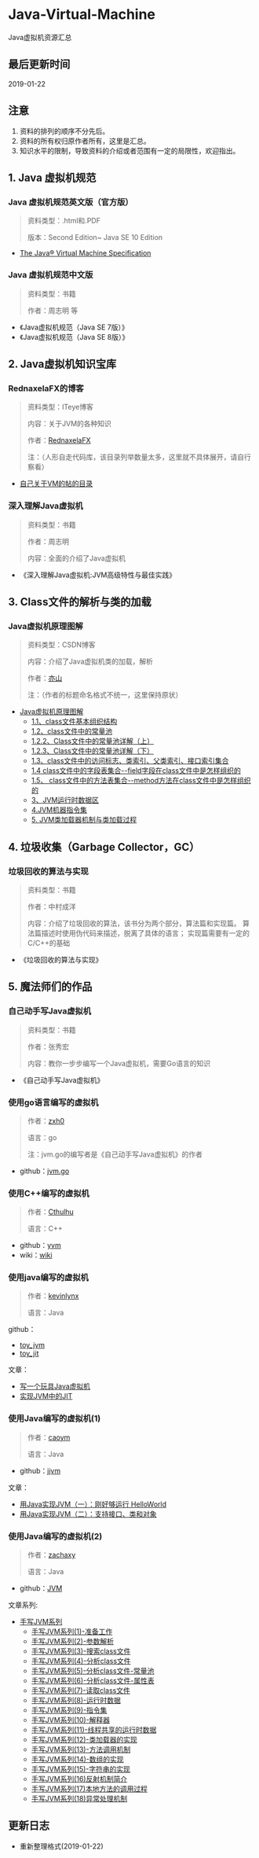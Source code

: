 # Java-Virtual-Machine

Java虚拟机资源汇总

## 最后更新时间

2019-01-22

## 注意

1. 资料的排列的顺序不分先后。
2. 资料的所有权归原作者所有，这里是汇总。
3. 知识水平的限制，导致资料的介绍或者范围有一定的局限性，欢迎指出。

## 1. Java 虚拟机规范

### Java 虚拟机规范英文版（官方版）

> 资料类型：.html和.PDF
>
> 版本：Second Edition~ Java SE 10 Edition
>

+ [The Java® Virtual Machine Specification](https://docs.oracle.com/javase/specs/index.html)

### Java 虚拟机规范中文版

> 资料类型：书籍
>
> 作者：周志明 等
>

+ 《Java虚拟机规范（Java SE 7版）》
+ 《Java虚拟机规范（Java SE 8版）》

## 2. Java虚拟机知识宝库

### RednaxelaFX的博客

> 资料类型：ITeye博客
>
> 内容：关于JVM的各种知识
>
> 作者：[RednaxelaFX](http://rednaxelafx.iteye.com/)
>
> 注：（人形自走代码库，该目录列举数量太多，这里就不具体展开，请自行察看）

+ [自己关于VM的帖的目录](http://rednaxelafx.iteye.com/blog/362738)

### 深入理解Java虚拟机

> 资料类型：书籍
>
> 作者：周志明
>
> 内容：全面的介绍了Java虚拟机

+ 《深入理解Java虚拟机:JVM高级特性与最佳实践》

## 3. Class文件的解析与类的加载

### Java虚拟机原理图解

> 资料类型：CSDN博客
>
> 内容：介绍了Java虚拟机类的加载，解析
>
> 作者：[亦山](https://blog.csdn.net/luanlouis)
>
> 注：（作者的标题命名格式不统一，这里保持原状）

+ [Java虚拟机原理图解](https://blog.csdn.net/column/details/jvm-principle.html)
  + [1.1、class文件基本组织结构](http://blog.csdn.net/luanlouis/article/details/39892027)
  + [1.2、class文件中的常量池](http://blog.csdn.net/luanlouis/article/details/40148053)
  + [1.2.2、Class文件中的常量池详解（上）](http://blog.csdn.net/luanlouis/article/details/39960815)
  + [1.2.3、Class文件中的常量池详解（下）](http://blog.csdn.net/luanlouis/article/details/40301985)
  + [1.3、class文件中的访问标志、类索引、父类索引、接口索引集合](http://blog.csdn.net/luanlouis/article/details/41039269)
  + [1.4 class文件中的字段表集合--field字段在class文件中是怎样组织的](http://blog.csdn.net/luanlouis/article/details/41046443)
  + [1.5、 class文件中的方法表集合--method方法在class文件中是怎样组织的](http://blog.csdn.net/luanlouis/article/details/41113695)
  + [3、JVM运行时数据区](http://blog.csdn.net/luanlouis/article/details/40043991)
  + [4.JVM机器指令集](http://blog.csdn.net/luanlouis/article/details/50412126)
  + [5. JVM类加载器机制与类加载过程](http://blog.csdn.net/luanlouis/article/details/50529868)

## 4. 垃圾收集（Garbage Collector，GC）

### 垃圾回收的算法与实现

> 资料类型：书籍
>
> 作者：中村成洋
>
> 内容：介绍了垃圾回收的算法，该书分为两个部分，算法篇和实现篇。
> 算法篇描述时使用伪代码来描述，脱离了具体的语言；
> 实现篇需要有一定的C/C++的基础

+ 《垃圾回收的算法与实现》

## 5. 魔法师们的作品

### 自己动手写Java虚拟机

> 资料类型：书籍
>
> 作者：张秀宏
>
> 内容：教你一步步编写一个Java虚拟机，需要Go语言的知识

+ 《自己动手写Java虚拟机》

### 使用go语言编写的虚拟机

> 作者：[zxh0](https://github.com/zxh0)
>
> 语言：go
>
> 注：jvm.go的编写者是《自己动手写Java虚拟机》的作者

+ github：[jvm.go](https://github.com/zxh0/jvm.go)

### 使用C++编写的虚拟机

> 作者：[Cthulhu](http://blog.csdn.net/racaljk)
>
> 语言：C++
>

+ github：[yvm](https://github.com/racaljk/yvm)
+ wiki：[wiki](https://github.com/racaljk/yvm/wiki)

### 使用java编写的虚拟机

> 作者：[kevinlynx](http://codemacro.com)
>
> 语言：Java
>

github：

+ [toy_jvm](https://github.com/kevinlynx/toy_jvm)
+ [toy_jit](https://github.com/kevinlynx/toy_jit)

文章：

+ [写一个玩具Java虚拟机](http://codemacro.com/2017/02/25/toy-jvm/)
+ [实现JVM中的JIT](http://codemacro.com/2017/03/09/toy-jit/)

### 使用Java编写的虚拟机(1)

> 作者：[caoym](https://www.jianshu.com/u/0f957286095b)
>
> 语言：Java
>

+ github：[jjvm](https://github.com/caoym/jjvm)

文章：

+ [用Java实现JVM（一）：刚好够运行 HelloWorld](https://www.jianshu.com/p/4d81465c2fb8)
+ [用Java实现JVM（二）：支持接口、类和对象](https://www.jianshu.com/p/d057e4aa5fcc)

### 使用Java编写的虚拟机(2)

> 作者：[zachaxy](https://zachaxy.github.io/)
>
> 语言：Java
>

+ github：[JVM](https://github.com/zachaxy/JVM)

文章系列:

+ [手写JVM系列](https://zachaxy.github.io/tags/JVM/)
  + [手写JVM系列(1)-准备工作](https://zachaxy.github.io/2017/05/06/%E6%89%8B%E5%86%99JVM%E7%B3%BB%E5%88%97-1-%E5%87%86%E5%A4%87%E5%B7%A5%E4%BD%9C/)
  + [手写JVM系列(2)-参数解析](https://zachaxy.github.io/2017/05/07/%E6%89%8B%E5%86%99JVM%E7%B3%BB%E5%88%97-2-%E5%8F%82%E6%95%B0%E8%A7%A3%E6%9E%90/)
  + [手写JVM系列(3)-搜索class文件](https://zachaxy.github.io/2017/05/08/%E6%89%8B%E5%86%99JVM%E7%B3%BB%E5%88%97-3-%E6%90%9C%E7%B4%A2class%E6%96%87%E4%BB%B6/)
  + [手写JVM系列(4)-分析class文件](https://zachaxy.github.io/2017/05/09/%E6%89%8B%E5%86%99JVM%E7%B3%BB%E5%88%97-4-%E5%88%86%E6%9E%90class%E6%96%87%E4%BB%B6/)
  + [手写JVM系列(5)-分析class文件-常量池](https://zachaxy.github.io/2017/05/09/%E6%89%8B%E5%86%99JVM%E7%B3%BB%E5%88%97-5-%E5%88%86%E6%9E%90class%E6%96%87%E4%BB%B6-%E5%B8%B8%E9%87%8F%E6%B1%A0/)
  + [手写JVM系列(6)-分析class文件-属性表](https://zachaxy.github.io/2017/05/09/%E6%89%8B%E5%86%99JVM%E7%B3%BB%E5%88%97-6-%E5%88%86%E6%9E%90class%E6%96%87%E4%BB%B6-%E5%B1%9E%E6%80%A7%E8%A1%A8/)
  + [手写JVM系列(7)-读取class文件](https://zachaxy.github.io/2017/05/10/%E6%89%8B%E5%86%99JVM%E7%B3%BB%E5%88%97-7-%E8%AF%BB%E5%8F%96class%E6%96%87%E4%BB%B6/)
  + [手写JVM系列(8)-运行时数据](https://zachaxy.github.io/2017/05/12/%E6%89%8B%E5%86%99JVM%E7%B3%BB%E5%88%97-8-%E7%BA%BF%E7%A8%8B%E7%A7%81%E6%9C%89%E7%9A%84%E8%BF%90%E8%A1%8C%E6%97%B6%E6%95%B0%E6%8D%AE/)
  + [手写JVM系列(9)-指令集](https://zachaxy.github.io/2017/05/13/%E6%89%8B%E5%86%99JVM%E7%B3%BB%E5%88%97-9-%E6%8C%87%E4%BB%A4%E9%9B%86/)  
  + [手写JVM系列(10)-解释器](https://zachaxy.github.io/2017/05/15/%E6%89%8B%E5%86%99JVM%E7%B3%BB%E5%88%97-10%E8%A7%A3%E9%87%8A%E5%99%A8/)
  + [手写JVM系列(11)-线程共享的运行时数据](https://zachaxy.github.io/2018/01/03/%E6%89%8B%E5%86%99JVM%E7%B3%BB%E5%88%97-11-%E7%BA%BF%E7%A8%8B%E5%85%B1%E4%BA%AB%E7%9A%84%E8%BF%90%E8%A1%8C%E6%97%B6%E6%95%B0%E6%8D%AE/)
  + [手写JVM系列(12)-类加载器的实现](https://zachaxy.github.io/2018/01/04/%E6%89%8B%E5%86%99JVM%E7%B3%BB%E5%88%97-12-%E7%B1%BB%E5%8A%A0%E8%BD%BD%E5%99%A8%E7%9A%84%E5%AE%9E%E7%8E%B0/)
  + [手写JVM系列(13)-方法调用机制](https://zachaxy.github.io/2018/01/04/%E6%89%8B%E5%86%99JVM%E7%B3%BB%E5%88%97-13-%E6%96%B9%E6%B3%95%E8%B0%83%E7%94%A8%E6%9C%BA%E5%88%B6/)
  + [手写JVM系列(14)-数组的实现](https://zachaxy.github.io/2018/01/12/%E6%89%8B%E5%86%99JVM%E7%B3%BB%E5%88%97-14-%E6%95%B0%E7%BB%84%E7%9A%84%E5%AE%9E%E7%8E%B0/)  
  + [手写JVM系列(15)-字符串的实现](https://zachaxy.github.io/2018/01/16/%E6%89%8B%E5%86%99JVM%E7%B3%BB%E5%88%97-15-%E5%AD%97%E7%AC%A6%E4%B8%B2%E7%9A%84%E5%AE%9E%E7%8E%B0/)
  + [手写JVM系列(16)反射机制简介](https://zachaxy.github.io/2018/01/18/%E6%89%8B%E5%86%99JVM%E7%B3%BB%E5%88%97-16-%E5%8F%8D%E5%B0%84%E6%9C%BA%E5%88%B6%E7%AE%80%E4%BB%8B/)
  + [手写JVM系列(17)本地方法的调用过程](https://zachaxy.github.io/2018/01/18/%E6%89%8B%E5%86%99JVM%E7%B3%BB%E5%88%97-17-%E6%9C%AC%E5%9C%B0%E6%96%B9%E6%B3%95%E7%9A%84%E8%B0%83%E7%94%A8%E8%BF%87%E7%A8%8B/)
  + [手写JVM系列(18)异常处理机制](https://zachaxy.github.io/2018/01/20/%E6%89%8B%E5%86%99JVM%E7%B3%BB%E5%88%97-18-%E5%BC%82%E5%B8%B8%E5%A4%84%E7%90%86%E6%9C%BA%E5%88%B6/)  
  
## 更新日志

+ 重新整理格式(2019-01-22)
